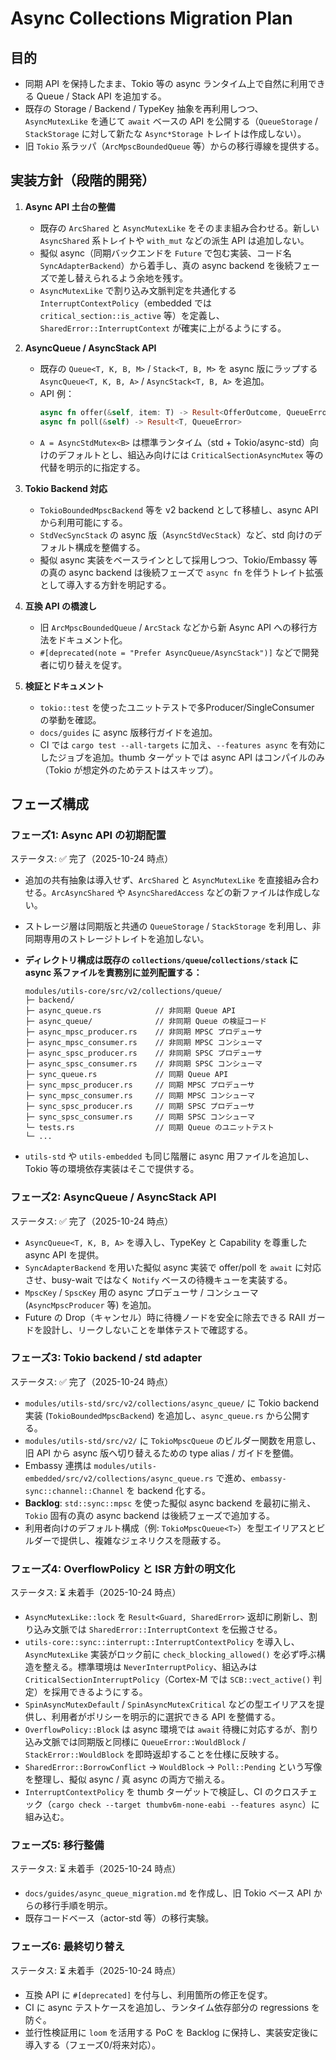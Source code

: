 # Async Collections Migration Plan

## 目的
- 同期 API を保持したまま、Tokio 等の async ランタイム上で自然に利用できる Queue / Stack API を追加する。
- 既存の Storage / Backend / TypeKey 抽象を再利用しつつ、`AsyncMutexLike` を通じて `await` ベースの API を公開する（`QueueStorage` / `StackStorage` に対して新たな `Async*Storage` トレイトは作成しない）。
- 旧 `Tokio` 系ラッパ（`ArcMpscBoundedQueue` 等）からの移行導線を提供する。

## 実装方針（段階的開発）

1. **Async API 土台の整備**
   - 既存の `ArcShared` と `AsyncMutexLike` をそのまま組み合わせる。新しい `AsyncShared` 系トレイトや `with_mut` などの派生 API は追加しない。
   - 擬似 async（同期バックエンドを `Future` で包む実装、コード名 `SyncAdapterBackend`）から着手し、真の async backend を後続フェーズで差し替えられるよう余地を残す。
   - `AsyncMutexLike` で割り込み文脈判定を共通化する `InterruptContextPolicy`（embedded では `critical_section::is_active` 等）を定義し、`SharedError::InterruptContext` が確実に上がるようにする。

2. **AsyncQueue / AsyncStack API**
   - 既存の `Queue<T, K, B, M>` / `Stack<T, B, M>` を async 版にラップする `AsyncQueue<T, K, B, A>` / `AsyncStack<T, B, A>` を追加。
   - API 例：
     ```rust
     async fn offer(&self, item: T) -> Result<OfferOutcome, QueueError>
     async fn poll(&self) -> Result<T, QueueError>
     ```
   - `A = AsyncStdMutex<B>` は標準ランタイム（std + Tokio/async-std）向けのデフォルトとし、組込み向けには `CriticalSectionAsyncMutex` 等の代替を明示的に指定する。

3. **Tokio Backend 対応**
   - `TokioBoundedMpscBackend` 等を v2 backend として移植し、async API から利用可能にする。
   - `StdVecSyncStack` の async 版（`AsyncStdVecStack`）など、std 向けのデフォルト構成を整備する。
   - 擬似 async 実装をベースラインとして採用しつつ、Tokio/Embassy 等の真の async backend は後続フェーズで `async fn` を伴うトレイト拡張として導入する方針を明記する。

4. **互換 API の橋渡し**
   - 旧 `ArcMpscBoundedQueue` / `ArcStack` などから新 Async API への移行方法をドキュメント化。
   - `#[deprecated(note = "Prefer AsyncQueue/AsyncStack")]` などで開発者に切り替えを促す。

5. **検証とドキュメント**
   - `tokio::test` を使ったユニットテストで多Producer/SingleConsumer の挙動を確認。
   - `docs/guides` に async 版移行ガイドを追加。
   - CI では `cargo test --all-targets` に加え、`--features async` を有効にしたジョブを追加。thumb ターゲットでは async API はコンパイルのみ（Tokio が想定外のためテストはスキップ）。

## フェーズ構成

### フェーズ1: Async API の初期配置
ステータス: ✅ 完了（2025-10-24 時点）
- 追加の共有抽象は導入せず、`ArcShared` と `AsyncMutexLike` を直接組み合わせる。`ArcAsyncShared` や `AsyncSharedAccess` などの新ファイルは作成しない。
- ストレージ層は同期版と共通の `QueueStorage` / `StackStorage` を利用し、非同期専用のストレージトレイトを追加しない。
- **ディレクトリ構成は既存の `collections/queue`/`collections/stack` に async 系ファイルを責務別に並列配置する：**

  ```
  modules/utils-core/src/v2/collections/queue/
  ├─ backend/
  ├─ async_queue.rs            // 非同期 Queue API
  ├─ async_queue/              // 非同期 Queue の検証コード
  ├─ async_mpsc_producer.rs    // 非同期 MPSC プロデューサ
  ├─ async_mpsc_consumer.rs    // 非同期 MPSC コンシューマ
  ├─ async_spsc_producer.rs    // 非同期 SPSC プロデューサ
  ├─ async_spsc_consumer.rs    // 非同期 SPSC コンシューマ
  ├─ sync_queue.rs             // 同期 Queue API
  ├─ sync_mpsc_producer.rs     // 同期 MPSC プロデューサ
  ├─ sync_mpsc_consumer.rs     // 同期 MPSC コンシューマ
  ├─ sync_spsc_producer.rs     // 同期 SPSC プロデューサ
  ├─ sync_spsc_consumer.rs     // 同期 SPSC コンシューマ
  └─ tests.rs                  // 同期 Queue のユニットテスト
  └─ ...
  ```

- `utils-std` や `utils-embedded` も同じ階層に async 用ファイルを追加し、Tokio 等の環境依存実装はそこで提供する。

### フェーズ2: AsyncQueue / AsyncStack API
ステータス: ✅ 完了（2025-10-24 時点）
- `AsyncQueue<T, K, B, A>` を導入し、TypeKey と Capability を尊重した async API を提供。
- `SyncAdapterBackend` を用いた擬似 async 実装で offer/poll を `await` に対応させ、busy-wait ではなく `Notify` ベースの待機キューを実装する。
- `MpscKey` / `SpscKey` 用の async プロデューサ / コンシューマ (`AsyncMpscProducer` 等) を追加。
- Future の Drop（キャンセル）時に待機ノードを安全に除去できる RAII ガードを設計し、リークしないことを単体テストで確認する。

### フェーズ3: Tokio backend / std adapter
ステータス: ✅ 完了（2025-10-24 時点）
- `modules/utils-std/src/v2/collections/async_queue/` に Tokio backend 実装 (`TokioBoundedMpscBackend`) を追加し、`async_queue.rs` から公開する。
- `modules/utils-std/src/v2/` に `TokioMpscQueue` のビルダー関数を用意し、旧 API から async 版へ切り替えるための type alias / ガイドを整備。
- Embassy 連携は `modules/utils-embedded/src/v2/collections/async_queue.rs` で進め、`embassy-sync::channel::Channel` を backend 化する。
- **Backlog**: `std::sync::mpsc` を使った擬似 async backend を最初に揃え、`Tokio` 固有の真の async backend は後続フェーズで追加する。
- 利用者向けのデフォルト構成（例: `TokioMpscQueue<T>`）を型エイリアスとビルダーで提供し、複雑なジェネリクスを隠蔽する。

### フェーズ4: OverflowPolicy と ISR 方針の明文化
ステータス: ⏳ 未着手（2025-10-24 時点）
- `AsyncMutexLike::lock` を `Result<Guard, SharedError>` 返却に刷新し、割り込み文脈では `SharedError::InterruptContext` を伝搬させる。
- `utils-core::sync::interrupt::InterruptContextPolicy` を導入し、`AsyncMutexLike` 実装がロック前に `check_blocking_allowed()` を必ず呼ぶ構造を整える。標準環境は `NeverInterruptPolicy`、組込みは `CriticalSectionInterruptPolicy`（Cortex-M では `SCB::vect_active()` 判定）を採用できるようにする。
- `SpinAsyncMutexDefault` / `SpinAsyncMutexCritical` などの型エイリアスを提供し、利用者がポリシーを明示的に選択できる API を整備する。
- `OverflowPolicy::Block` は async 環境では `await` 待機に対応するが、割り込み文脈では同期版と同様に `QueueError::WouldBlock` / `StackError::WouldBlock` を即時返却することを仕様に反映する。
- `SharedError::BorrowConflict` → `WouldBlock` → `Poll::Pending` という写像を整理し、擬似 async / 真 async の両方で揃える。
- `InterruptContextPolicy` を thumb ターゲットで検証し、CI のクロスチェック（`cargo check --target thumbv6m-none-eabi --features async`）に組み込む。

### フェーズ5: 移行整備
ステータス: ⏳ 未着手（2025-10-24 時点）
- `docs/guides/async_queue_migration.md` を作成し、旧 Tokio ベース API からの移行手順を明示。
- 既存コードベース（actor-std 等）の移行実験。

### フェーズ6: 最終切り替え
ステータス: ⏳ 未着手（2025-10-24 時点）
- 互換 API に `#[deprecated]` を付与し、利用箇所の修正を促す。
- CI に async テストケースを追加し、ランタイム依存部分の regressions を防ぐ。
- 並行性検証用に `loom` を活用する PoC を Backlog に保持し、実装安定後に導入する（フェーズ0/将来対応）。
